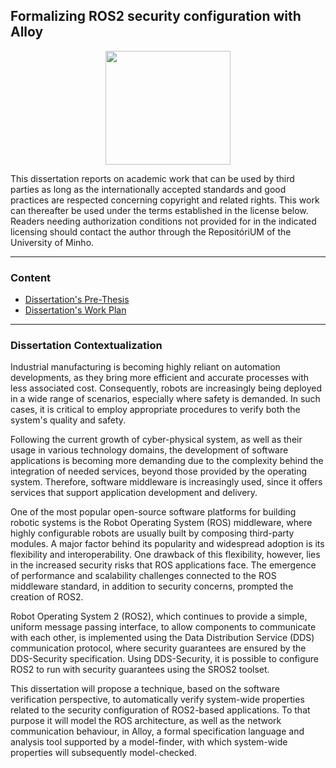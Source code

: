 ## Formalizing ROS2 security configuration with Alloy

<p align="center">
   <img width="200" height="182" src="https://upload.wikimedia.org/wikipedia/commons/9/93/EEUMLOGO.png">
</p>

This dissertation reports on academic work that can be used by third parties as long as the internationally accepted standards and good practices are respected concerning copyright and related rights. This work can thereafter be used under the terms established in the license below. Readers needing authorization conditions not provided for in the indicated licensing should contact the author through the RepositóriUM of the University of Minho.

---

### Content

* [Dissertation's Pre-Thesis](./dissertation.pdf)
* [Dissertation's Work Plan](./workplan.pdf)

---

### Dissertation Contextualization

Industrial manufacturing is becoming highly reliant on automation developments, as they bring more efficient and accurate processes with less associated cost. Consequently, robots are increasingly being deployed in a wide range of scenarios, especially where safety is demanded. In such cases, it is critical to employ appropriate procedures to verify both the system's quality and safety.

Following the current growth of cyber-physical system, as well as their usage in various technology domains, the development of software applications is becoming more demanding due to the complexity behind the integration of needed services, beyond those provided by the operating system. Therefore, software middleware is increasingly used, since it offers services that support application development and delivery.

One of the most popular open-source software platforms for building robotic systems is the Robot Operating System (ROS) middleware, where highly configurable robots are usually built by composing third-party modules. A major factor behind its popularity and widespread adoption is its flexibility and interoperability. One drawback of this flexibility, however, lies in the increased security risks that ROS applications face. The emergence of performance and scalability challenges connected to the ROS middleware standard, in addition to security concerns, prompted the creation of ROS2.

Robot Operating System 2 (ROS2), which continues to provide a simple, uniform message passing interface, to allow components to communicate with each other, is implemented using the Data Distribution Service (DDS) communication protocol, where security guarantees are ensured by the DDS-Security specification. Using DDS-Security, it is possible to configure ROS2 to run with security guarantees using the SROS2 toolset.

This dissertation will propose a technique, based on the software verification perspective, to automatically verify system-wide properties related to the security configuration of ROS2-based applications. To that purpose it will model the ROS architecture, as well as the network communication behaviour, in Alloy, a formal specification language and analysis tool supported by a model-finder, with which system-wide properties will subsequently model-checked.
